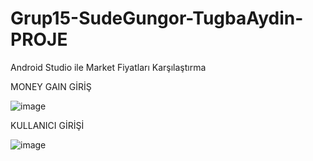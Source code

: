 # Grup15-SudeGungor-TugbaAydin-PROJE
Android Studio ile Market Fiyatları Karşılaştırma



MONEY GAIN GİRİŞ


![image](https://user-images.githubusercontent.com/53115743/119226470-f25dbe00-bb11-11eb-9bec-cf54f9b8e812.png)



KULLANICI GİRİŞİ


![image](https://user-images.githubusercontent.com/53115743/119226464-e2de7500-bb11-11eb-84c6-8697819f663c.png)
